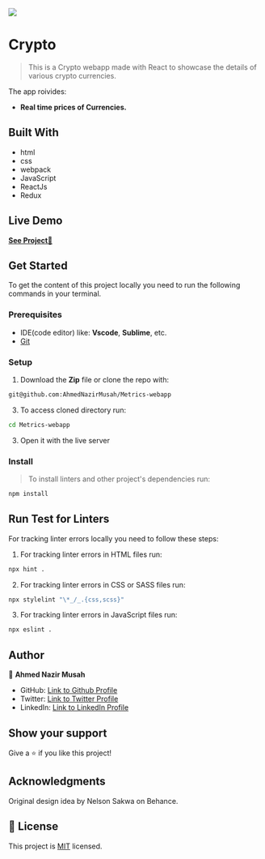 ![](https://img.shields.io/badge/Microverse-blueviolet)

# Crypto

>  This is a Crypto webapp made with React to showcase the details of various crypto currencies.

The app roivides:
- **Real time prices of Currencies.**

## Built With

- html
- css
- webpack
- JavaScript
- ReactJs
- Redux

## Live Demo 

[ **See Project🚀** ](https://prismatic-toffee-1912ac.netlify.app)

## Get Started

To get the content of this project locally you need to run the following commands in your terminal.

### Prerequisites
- IDE(code editor) like: **Vscode**, **Sublime**, etc. 
- [Git](https://www.linode.com/docs/guides/how-to-install-git-on-linux-mac-and-windows/)

### Setup
1. Download the **Zip** file or clone the repo with:
```bash
git@github.com:AhmedNazirMusah/Metrics-webapp

```
3. To access cloned directory run:
```bash
cd Metrics-webapp
```
3. Open it with the live server

### Install
> To install linters and other project's dependencies run:
```bash
npm install
```
## Run Test for Linters

For tracking linter errors locally you need to follow these steps:

1. For tracking linter errors in HTML files run:
```bash 
npx hint .
```

2. For tracking linter errors in CSS or SASS files run:

```bash
npx stylelint "\*_/_.{css,scss}"
```

3. For tracking linter errors in JavaScript files run:

```bash
npx eslint .
```

## Author

👤 **Ahmed Nazir Musah**

- GitHub: [Link to Github Profile](https://github.com/AhmedNazirMusah)
- Twitter: [Link to Twitter Profile](https://twitter.com/ahmednazirmusah)
- LinkedIn: [Link to LinkedIn Profile](https://www.linkedin.com/in/ahmed-nazir-musah-529956214)



## Show your support

Give a ⭐️ if you like this project!

## Acknowledgments
Original design idea by Nelson Sakwa on Behance.

## 📝 License

This project is [MIT](./LICENSE) licensed.
